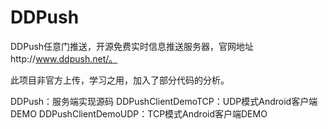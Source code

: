 ﻿# DDPush
DDPush任意门推送，开源免费实时信息推送服务器，官网地址http://www.ddpush.net/。


此项目非官方上传，学习之用，加入了部分代码的分析。


DDPush：服务端实现源码
DDPushClientDemoTCP：UDP模式Android客户端DEMO
DDPushClientDemoUDP：TCP模式Android客户端DEMO
